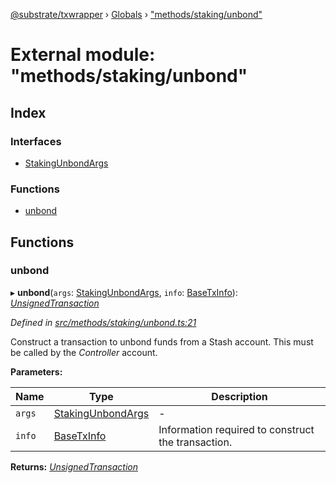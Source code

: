 [@substrate/txwrapper](../README.md) › [Globals](../globals.md) › ["methods/staking/unbond"](_methods_staking_unbond_.md)

# External module: "methods/staking/unbond"

## Index

### Interfaces

* [StakingUnbondArgs](../interfaces/_methods_staking_unbond_.stakingunbondargs.md)

### Functions

* [unbond](_methods_staking_unbond_.md#unbond)

## Functions

###  unbond

▸ **unbond**(`args`: [StakingUnbondArgs](../interfaces/_methods_staking_unbond_.stakingunbondargs.md), `info`: [BaseTxInfo](../interfaces/_util_types_.basetxinfo.md)): *[UnsignedTransaction](../interfaces/_util_types_.unsignedtransaction.md)*

*Defined in [src/methods/staking/unbond.ts:21](https://github.com/amaurymartiny/polkadotjs-wrapper/blob/82747d9/src/methods/staking/unbond.ts#L21)*

Construct a transaction to unbond funds from a Stash account. This must be called
by the _Controller_ account.

**Parameters:**

Name | Type | Description |
------ | ------ | ------ |
`args` | [StakingUnbondArgs](../interfaces/_methods_staking_unbond_.stakingunbondargs.md) | - |
`info` | [BaseTxInfo](../interfaces/_util_types_.basetxinfo.md) | Information required to construct the transaction.  |

**Returns:** *[UnsignedTransaction](../interfaces/_util_types_.unsignedtransaction.md)*
